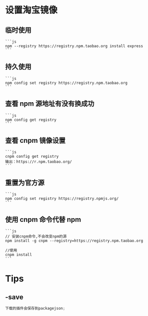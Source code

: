 # 设置淘宝镜像

## 临时使用

    ```js
    npm --registry https://registry.npm.taobao.org install express
    ```

## 持久使用

    ```js
    npm config set registry https://registry.npm.taobao.org
    ```

## 查看 npm 源地址有没有换成功

    ```js
    npm config get registry
    ```

## 查看 cnpm 镜像设置

    ```js
    cnpm config get registry
    输出：https://r.npm.taobao.org/
    ```

## 重置为官方源

    ```js
    npm config set registry https://registry.npmjs.org/
    ```

## 使用 cnpm 命令代替 npm

    ```js
    // 安装cnpm命令,不会改变npm的源
    npm install -g cnpm --registry=https://registry.npm.taobao.org

    //使用
    cnpm install
    ```

# Tips

## -save

```js
下载的插件会保存到packagejson;
```
